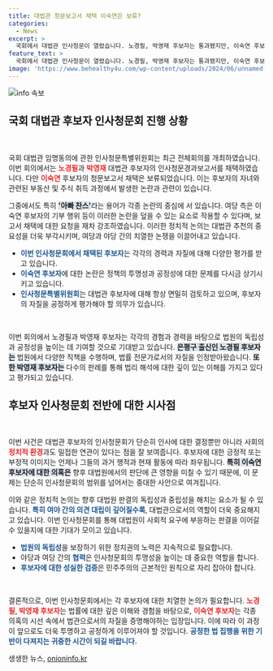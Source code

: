 ```yaml
---
title: 대법관 청문보고서 채택 이숙연은 보류?
categories:
  - News
excerpt: >
  국회에서 대법관 인사청문이 열렸습니다. 노경필, 박영재 후보자는 통과됐지만, 이숙연 후보자는 ‘아빠 찬스’ 논란으로 채택이 보류됐습니다. 정치적 논쟁이 뜨거워지며 후폭풍이 예상됩니다!
feature_text: >
  국회에서 대법관 인사청문이 열렸습니다. 노경필, 박영재 후보자는 통과됐지만, 이숙연 후보자는 ‘아빠 찬스’ 논란으로 채택이 보류됐습니다. 정치적 논쟁이 뜨거워지며 후폭풍이 예상됩니다!
image: 'https://www.behealthy4u.com/wp-content/uploads/2024/06/unnamed-file.png'
---
```


<p><img src="https://www.behealthy4u.com/wp-content/uploads/2024/06/unnamed-file.png" alt="info 속보" /></p>

<h2 data-ke-size="size26">국회 대법관 후보자 인사청문회 진행 상황</h2>

<p data-ke-size="size16">&nbsp;</p>

<p>국회 대법관 임명동의에 관한 인사청문특별위원회는 최근 전체회의를 개최하였습니다. 이번 회의에서는 <b><span style="color: #ee2323;">노경필</span></b>과 <b><span style="color: #ee2323;">박영재</span></b> 대법관 후보자의 인사청문경과보고서를 채택하였습니다. 다만 <b><span style="color: #ee2323;">이숙연</span></b> 후보자의 청문보고서 채택은 보류되었습니다. 이는 후보자의 자녀와 관련된 부동산 및 주식 취득 과정에서 발생한 논란과 관련이 있습니다.</p>

<p>그중에서도 특히 <b><span style="background-color: #21538527;">'아빠 찬스'</span></b>라는 용어가 각종 논란의 중심에 서 있습니다. 여당 측은 이숙연 후보자의 기부 행위 등이 이러한 논란을 덮을 수 있는 요소로 작용할 수 있다며, 보고서 채택에 대한 요청을 재차 강조하였습니다. 이러한 정치적 논의는 대법관 추천의 중요성을 더욱 부각시키며, 여당과 야당 간의 치열한 논쟁을 이끌어내고 있습니다. </p>

<ul>
    <li><b><span style="color: #1a5490;">이번 인사청문회에서 채택된 후보자</span></b>는 각각의 경력과 자질에 대해 다양한 평가를 받고 있습니다.</li>
    <li><b><span style="color: #1a5490;">이숙연 후보자</span></b>에 대한 논란은 정책의 투명성과 공정성에 대한 문제를 다시금 상기시키고 있습니다.</li>
    <li><b><span style="color: #1a5490;">인사청문특별위원회</span></b>는 대법관 후보자에 대해 항상 면밀히 검토하고 있으며, 후보자의 자질을 공정하게 평가해야 할 의무가 있습니다.</li>
</ul>

<p data-ke-size="size16">&nbsp;</p>

<p>이번 회의에서 노경필과 박영재 후보자는 각각의 경험과 경력을 바탕으로 법원의 독립성과 공정성을 높이는 데 기여할 것으로 기대받고 있습니다. <b><span style="background-color: #21538527;">은평구 출신인 노경필 후보자는</span></b> 법원에서 다양한 직책을 수행하며, 법률 전문가로서의 자질을 인정받아왔습니다. <b><span style="background-color: #21538527;">또한 박영재 후보자는</span></b> 다수의 판례를 통해 법리 해석에 대한 깊이 있는 이해를 가지고 있다고 평가되고 있습니다.</p>

<h2 data-ke-size="size26">후보자 인사청문회 전반에 대한 시사점</h2>

<p data-ke-size="size16">&nbsp;</p>

<p>이번 사건은 대법관 후보자의 인사청문회가 단순히 인사에 대한 결정뿐만 아니라 사회의 <b><span style="color: #ee2323;">정치적 환경</span></b>과도 밀접한 연관이 있다는 점을 잘 보여줍니다. 후보자에 대한 긍정적 또는 부정적 이미지는 언제나 그들의 과거 행적과 현재 활동에 따라 좌우됩니다. <b><span style="background-color: #21538527;">특히 이숙연 후보자에 대한 의혹은</span></b> 향후 대법원에서의 판단에 큰 영향을 미칠 수 있기 때문에, 이 문제는 단순히 인사청문회의 범위를 넘어서는 중대한 사안으로 여겨집니다.</p>

<p>이와 같은 정치적 논의는 향후 대법원 판결의 독립성과 중립성을 해치는 요소가 될 수 있습니다. <b><span style="color: #1a5490;">특히 여야 간의 의견 대립이 깊어질수록</span></b>, 대법관으로서의 역할이 더욱 중요해지고 있습니다. 이번 인사청문회를 통해 대법원이 사회적 요구에 부응하는 판결을 이어갈 수 있을지에 대한 기대가 모이고 있습니다.</p>

<ul>
    <li><b><span style="color: #1a5490;">법원의 독립성</span></b>을 보장하기 위한 정치권의 노력은 지속적으로 필요합니다.</li>
    <li>야당과 여당 간의 <b><span style="color: #1a5490;">협력</span></b>은 인사청문회의 투명성을 높이는 데 중요한 역할을 합니다.</li>
    <li><b><span style="color: #1a5490;">후보자에 대한 성실한 검증</span></b>은 민주주의의 근본적인 원칙으로 자리 잡아야 합니다.</li>
</ul>

<p data-ke-size="size16">&nbsp;</p>

<p>결론적으로, 이번 인사청문회에서는 각 후보자에 대한 치열한 논의가 필요합니다. <b><span style="color: #ee2323;">노경필, 박영재 후보자</span></b>는 법률에 대한 깊은 이해와 경험을 바탕으로, <b><span style="color: #ee2323;">이숙연 후보자</span></b>는 각종 의혹의 시선 속에서 법관으로서의 자질을 증명해야하는 입장입니다. 이에 따라 이 과정이 앞으로도 더욱 투명하고 공정하게 이루어져야 할 것입니다. <b><span style="color: #1a5490;">공정한 법 집행을 위한 기반이 다져지는 귀중한 시간이 되길 바랍니다.</span></b></p>
생생한 뉴스, <a href="https://onioninfo.kr" rel="dofollow">onioninfo.kr</a>


